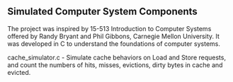 ## Simulated Computer System Components

The project was inspired by 15-513 Introduction to Computer Systems offered by Randy Bryant and Phil Gibbons, Carnegie Mellon University. It was developed in C to understand the foundations of computer systems.

cache_simulator.c - 
Simulate cache behaviors on Load and Store requests,
and count the numbers of hits, misses, evictions, dirty 
bytes in cache and evicted.
